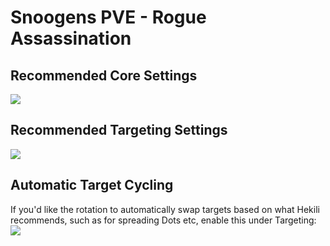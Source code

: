 # Snoogens PVE - Rogue Assassination
## Recommended Core Settings  
![](https://i.imgur.com/cBNyR3Y.png)   

## Recommended Targeting Settings  
![](https://i.imgur.com/pWSb3u7.png)  

## Automatic Target Cycling  
If you'd like the rotation to automatically swap targets based on what Hekili recommends, such as for spreading Dots etc, enable this under Targeting:  
![](https://i.imgur.com/1rDyIp7.png)  